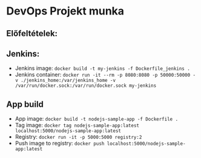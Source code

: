 # DevOps Projekt munka

## Előfeltételek:

## Jenkins: 
- Jenkins image: ```docker build -t my-jenkins -f Dockerfile_jenkins .```
- Jenkins container: ```docker run -it --rm -p 8080:8080 -p 50000:50000 -v ./jenkins_home:/var/jenkins_home -v /var/run/docker.sock:/var/run/docker.sock my-jenkins```


## App build
- App image: ```docker build -t nodejs-sample-app -f Dockerfile .```
- Tag image: ```docker tag nodejs-sample-app:latest localhost:5000/nodejs-sample-app:latest```
- Registry: ```docker run -it -p 5000:5000 registry:2```
- Push image to registry: ```docker push localhost:5000/nodejs-sample-app:latest```
